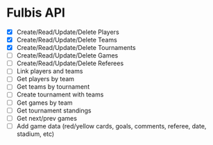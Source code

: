 Fulbis API
===

- [x] Create/Read/Update/Delete Players
- [x] Create/Read/Update/Delete Teams
- [x] Create/Read/Update/Delete Tournaments
- [ ] Create/Read/Update/Delete Games
- [ ] Create/Read/Update/Delete Referees
- [ ] Link players and teams
- [ ] Get players by team
- [ ] Get teams by tournament
- [ ] Create tournament with teams
- [ ] Get games by team
- [ ] Get tournament standings
- [ ] Get next/prev games
- [ ] Add game data (red/yellow cards, goals, comments, referee, date, stadium, etc)
